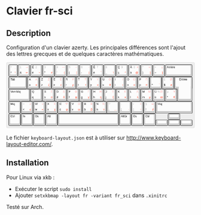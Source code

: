# Clavier fr-sci

## Description
Configuration d'un clavier azerty. Les principales différences sont l'ajout des lettres grecques et de quelques caractères mathématiques.

![Disposition clavier](https://github.com/hadrien-lem/clavier-fr-sci/blob/master/keyboard-layout.png)

Le fichier `keyboard-layout.json` est à utiliser sur http://www.keyboard-layout-editor.com/.

## Installation
Pour Linux via xkb :

* Exécuter le script `sudo install`
* Ajouter `setxkbmap -layout fr -variant fr_sci` dans `.xinitrc`

Testé sur Arch.
